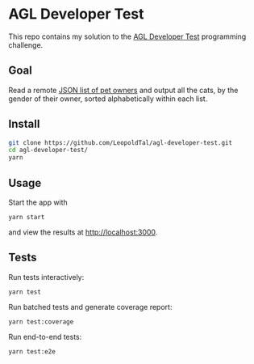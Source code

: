 # AGL Developer Test

This repo contains my solution to the [AGL Developer Test](http://agl-developer-test.azurewebsites.net/) programming challenge.

## Goal

Read a remote [JSON list of pet owners](http://agl-developer-test.azurewebsites.net/people.json) and output all the cats, by the gender of their owner, sorted alphabetically within each list.

## Install

```bash
git clone https://github.com/LeopoldTal/agl-developer-test.git
cd agl-developer-test/
yarn
```

## Usage

Start the app with

```
yarn start
```

and view the results at [http://localhost:3000](http://localhost:3000).

## Tests

Run tests interactively:

```
yarn test
```

Run batched tests and generate coverage report:

```
yarn test:coverage
```

Run end-to-end tests:

```
yarn test:e2e
```

